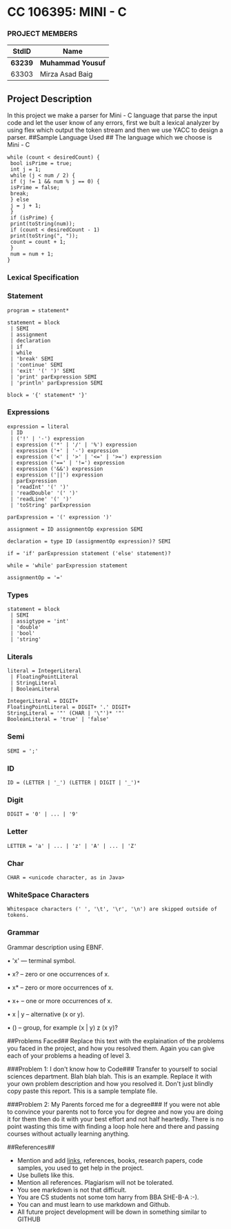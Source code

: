 # CC 106395: MINI - C

### PROJECT MEMBERS
StdID | Name
------------ | -------------
**63239** | **Muhammad Yousuf** <!--this is the group leader in bold-->
63303 | Mirza Asad Baig
<!-- Replace name and student ids with acutally group member names and ids-->
## Project Description ##
In this project we make a parser for Mini - C language that parse the input code and let the user know of any errors, first we bult a lexical analyzer by using flex which output the token stream and then we use YACC to design a parser.
##Sample Language Used ##
The language which we choose is Mini - C
```
while (count < desiredCount) {
 bool isPrime = true;
 int j = 1;
 while (j < num / 2) {
 if (j != 1 && num % j == 0) {
 isPrime = false;
 break;
 } else
 j = j + 1;
 }
 if (isPrime) {
 print(toString(num));
 if (count < desiredCount - 1)
 print(toString(", "));
 count = count + 1;
 }
 num = num + 1;
}

```
### Lexical Specification
### Statement
```
program = statement*

statement = block
 | SEMI
 | assignment
 | declaration
 | if
 | while
 | 'break' SEMI
 | 'continue' SEMI
 | 'exit' '(' ')' SEMI
 | 'print' parExpression SEMI
 | 'println' parExpression SEMI

block = '{' statement* '}'

```
### Expressions
```
expression = literal
 | ID
 | ('!' | '-') expression
 | expression ('*' | '/' | '%') expression
 | expression ('+' | '-') expression
 | expression ('<' | '>' | '<=' | '>=') expression
 | expression ('==' | '!=') expression
 | expression ('&&') expression
 | expression ('||') expression
 | parExpression
 | 'readInt' '(' ')'
 | 'readDouble' '(' ')'
 | 'readLine' '(' ')'
 | 'toString' parExpression

parExpression = '(' expression ')'

assignment = ID assignmentOp expression SEMI

declaration = type ID (assignmentOp expression)? SEMI

if = 'if' parExpression statement ('else' statement)?

while = 'while' parExpression statement
 
assignmentOp = '='

```
### Types
```
statement = block
 | SEMI
 | assigtype = 'int'
 | 'double'
 | 'bool'
 | 'string'

```
### Literals
```
literal = IntegerLiteral
 | FloatingPointLiteral
 | StringLiteral
 | BooleanLiteral 
 
IntegerLiteral = DIGIT+
FloatingPointLiteral = DIGIT+ '.' DIGIT+
StringLiteral = '"' (CHAR | '\"')* '"'
BooleanLiteral = 'true' | 'false'

```
### Semi
```
SEMI = ';'

```
### ID
```
ID = (LETTER | '_') (LETTER | DIGIT | '_')*

```
### Digit
```
DIGIT = '0' | ... | '9'

```

### Letter
```
LETTER = 'a' | ... | 'z' | 'A' | ... | 'Z'

```

### Char
```
CHAR = <unicode character, as in Java>

```

### WhiteSpace Characters
```
Whitespace characters (' ', '\t', '\r', '\n') are skipped outside of tokens.

```

### Grammar
Grammar description using EBNF.

•        'x' — terminal symbol.

•	       x? – zero or one occurrences of x.

•        x* – zero or more occurrences of x.

•        x+ – one or more occurrences of x.

•        x | y – alternative (x or y).

•        () – group, for example (x | y) z (x y)?

##Problems Faced##
Replace this text with the explaination of the problems you faced in the project, and how you resolved them. Again you can give each of your problems a heading of level 3.

###Problem 1: I don't know how to Code###
Transfer to yourself to social sciences department. Blah blah blah. This is an example. Replace it with your own problem description and how you resolved it. 
Don't just blindly copy paste this report. This is a sample template file. 

###Problem 2: My Parents forced me for a degree###
If you were not able to convince your parents not to force you for degree and now you are doing it for them then do it with your best effort and not half heartedly. There is no point wasting this time with finding a loop hole here and there and passing courses without actually learning anything.  

##References##
- Mention and add [links](https://guides.github.com/features/mastering-markdown/), references, books, research papers, code samples, you used to get help in the project.
- Use bullets like this.
- Mention all references. Plagiarism will not be tolerated.
- You see markdown is not that difficult.
- You are CS students not some tom harry from BBA SHE-B-A :-).
- You can and must learn to use markdown and Github. 
- All future project development will be down in something similar to GITHUB
